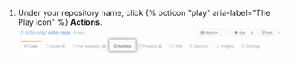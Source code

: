 1. Under your repository name, click {% octicon "play" aria-label="The Play icon" %} **Actions**. ![主仓库导航中的操作选项卡](/assets/images/help/repository/actions-tab.png)
